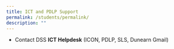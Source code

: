 ```yaml
---
title: ICT and PDLP Support
permalink: /students/permalink/
description: ""
---
```

* <a href="https://form.gov.sg/#!/5d5ce5a5eae0bb00128b8f3c" target="new" style="text-decoration:none">Contact DSS <b>ICT Helpdesk</b>  (ICON, PDLP, SLS, Dunearn Gmail)</a>
